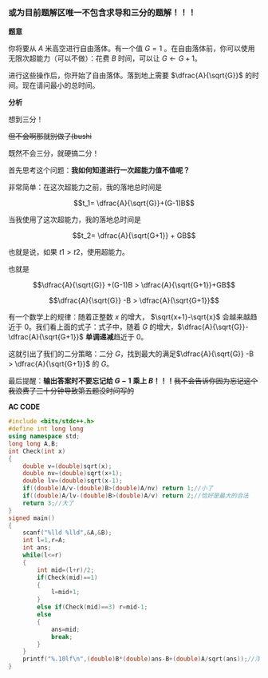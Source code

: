 ### 或为目前题解区唯一不包含求导和三分的题解！！！

**题意**

你将要从 $A$ 米高空进行自由落体。有一个值 $G=1$ 。在自由落体前，你可以使用无限次超能力（可以不做）：花费 $B$ 时间，可以让 $G \leftarrow G+1$。

进行这些操作后，你开始了自由落体。落到地上需要 $\dfrac{A}{\sqrt{G}}$ 的时间。现在请问最小的总时间。

**分析**

想到三分！

~~但不会啊那就别做了(bushi~~

既然不会三分，就硬搞二分！

首先思考这个问题：**我如何知道进行一次超能力值不值呢？**

非常简单：在这次超能力之前，我的落地总时间是

$$t_1= \dfrac{A}{\sqrt{G}}+(G-1)B$$

当我使用了这次超能力，我的落地总时间是

$$t_2= \dfrac{A}{\sqrt{G+1}} + GB$$

也就是说，如果 $t1>t2$，使用超能力。

也就是

$$\dfrac{A}{\sqrt{G}} +(G-1)B > \dfrac{A}{\sqrt{G+1}}+GB$$

$$\dfrac{A}{\sqrt{G}} -B > \dfrac{A}{\sqrt{G+1}}$$

有一个数学上的规律：随着正整数 $x$ 的增大， $\sqrt{x+1}-\sqrt{x}$ 会越来越趋近于 $0$。我们看上面的式子：式子中，随着 $G$ 的增大，$\dfrac{A}{\sqrt{G}}-\dfrac{A}{\sqrt{G+1}}$ **单调递减**趋近于 $0$。

这就引出了我们的二分策略：二分 $G$，找到最大的满足$\dfrac{A}{\sqrt{G}} -B > \dfrac{A}{\sqrt{G+1}}$ 的 $G$。

最后提醒：**输出答案时不要忘记给 $G-1$ 乘上 $B$！！！**~~我不会告诉你因为忘记这个我浪费了三十分钟导致第五题没时间写的~~

**AC CODE**

```cpp
#include <bits/stdc++.h>
#define int long long
using namespace std;
long long A,B;
int Check(int x)
{
	double v=(double)sqrt(x);
	double nv=(double)sqrt(x+1);
	double lv=(double)sqrt(x-1);
	if((double)A/v-(double)B>(double)A/nv) return 1;//小了
	if((double)A/lv-(double)B>(double)A/v) return 2;//恰好是最大的合法
	return 3;//大了
}
signed main()
{
	scanf("%lld %lld",&A,&B);
	int l=1,r=A;
	int ans;
	while(l<=r)
	{
		int mid=(l+r)/2;
		if(Check(mid)==1) 
		{
			l=mid+1;
		}
		else if(Check(mid)==3) r=mid-1;
		else 
		{
			ans=mid;
			break;
		}
	}
	printf("%.10lf\n",(double)B*(double)ans-B+(double)A/sqrt(ans));//浮点数输出，不要忘记乘以B！！！！！！！！！！！！！！！！！
}
```

